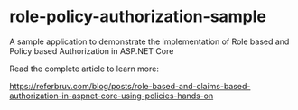 # role-policy-authorization-sample
A sample application to demonstrate the implementation of Role based and Policy based Authorization in ASP.NET Core

Read the complete article to learn more:

https://referbruv.com/blog/posts/role-based-and-claims-based-authorization-in-aspnet-core-using-policies-hands-on

